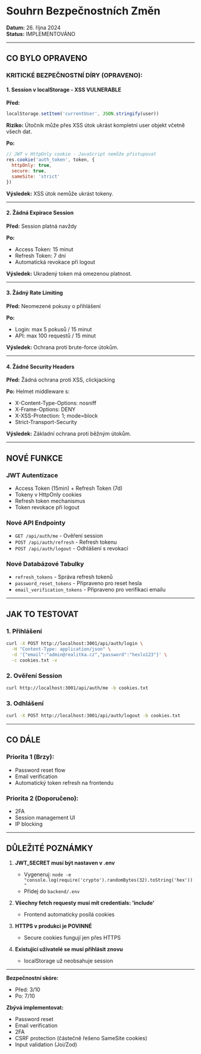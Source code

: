 # Souhrn Bezpečnostních Změn

**Datum:** 26. října 2024  
**Status:** IMPLEMENTOVÁNO

---

## CO BYLO OPRAVENO

### KRITICKÉ BEZPEČNOSTNÍ DÍRY (OPRAVENO):

#### 1. Session v localStorage - XSS VULNERABLE
**Před:**
```javascript
localStorage.setItem('currentUser', JSON.stringify(user))
```
**Riziko:** Útočník může přes XSS útok ukrást kompletní user objekt včetně všech dat.

**Po:**
```javascript
// JWT v HttpOnly cookie - JavaScript nemůže přistupovat
res.cookie('auth_token', token, {
  httpOnly: true,
  secure: true,
  sameSite: 'strict'
})
```
**Výsledek:** XSS útok nemůže ukrást tokeny.

---

#### 2. Žádná Expirace Session
**Před:** Session platná navždy

**Po:** 
- Access Token: 15 minut
- Refresh Token: 7 dní
- Automatická revokace při logout

**Výsledek:** Ukradený token má omezenou platnost.

---

#### 3. Žádný Rate Limiting
**Před:** Neomezené pokusy o přihlášení

**Po:**
- Login: max 5 pokusů / 15 minut
- API: max 100 requestů / 15 minut

**Výsledek:** Ochrana proti brute-force útokům.

---

#### 4. Žádné Security Headers
**Před:** Žádná ochrana proti XSS, clickjacking

**Po:** Helmet middleware s:
- X-Content-Type-Options: nosniff
- X-Frame-Options: DENY
- X-XSS-Protection: 1; mode=block
- Strict-Transport-Security

**Výsledek:** Základní ochrana proti běžným útokům.

---

## NOVÉ FUNKCE

### JWT Autentizace
- Access Token (15min) + Refresh Token (7d)
- Tokeny v HttpOnly cookies
- Refresh token mechanismus
- Token revokace při logout

### Nové API Endpointy
- `GET /api/auth/me` - Ověření session
- `POST /api/auth/refresh` - Refresh tokenu
- `POST /api/auth/logout` - Odhlášení s revokací

### Nové Databázové Tabulky
- `refresh_tokens` - Správa refresh tokenů
- `password_reset_tokens` - Připraveno pro reset hesla
- `email_verification_tokens` - Připraveno pro verifikaci emailu

---

## JAK TO TESTOVAT

### 1. Přihlášení
```bash
curl -X POST http://localhost:3001/api/auth/login \
  -H "Content-Type: application/json" \
  -d '{"email":"admin@realitka.cz","password":"heslo123"}' \
  -c cookies.txt -v
```

### 2. Ověření Session
```bash
curl http://localhost:3001/api/auth/me -b cookies.txt
```

### 3. Odhlášení
```bash
curl -X POST http://localhost:3001/api/auth/logout -b cookies.txt
```

---

## CO DÁLE

### Priorita 1 (Brzy):
- Password reset flow
- Email verification
- Automatický token refresh na frontendu

### Priorita 2 (Doporučeno):
- 2FA
- Session management UI
- IP blocking

---

## DŮLEŽITÉ POZNÁMKY

1. **JWT_SECRET musí být nastaven v .env**
   - Vygeneruj: `node -e "console.log(require('crypto').randomBytes(32).toString('hex'))"`
   - Přidej do `backend/.env`

2. **Všechny fetch requesty musí mít credentials: 'include'**
   - Frontend automaticky posílá cookies

3. **HTTPS v produkci je POVINNÉ**
   - Secure cookies fungují jen přes HTTPS

4. **Existující uživatelé se musí přihlásit znovu**
   - localStorage už neobsahuje session

---

**Bezpečnostní skóre:**
- Před: 3/10
- Po: 7/10

**Zbývá implementovat:**
- Password reset
- Email verification
- 2FA
- CSRF protection (částečně řešeno SameSite cookies)
- Input validation (Joi/Zod)
